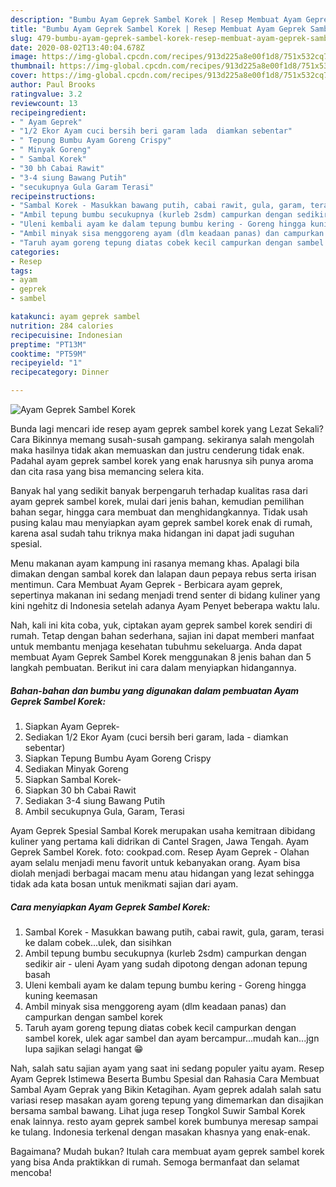```yaml
---
description: "Bumbu Ayam Geprek Sambel Korek | Resep Membuat Ayam Geprek Sambel Korek Yang Bisa Manjain Lidah"
title: "Bumbu Ayam Geprek Sambel Korek | Resep Membuat Ayam Geprek Sambel Korek Yang Bisa Manjain Lidah"
slug: 479-bumbu-ayam-geprek-sambel-korek-resep-membuat-ayam-geprek-sambel-korek-yang-bisa-manjain-lidah
date: 2020-08-02T13:40:04.678Z
image: https://img-global.cpcdn.com/recipes/913d225a8e00f1d8/751x532cq70/ayam-geprek-sambel-korek-foto-resep-utama.jpg
thumbnail: https://img-global.cpcdn.com/recipes/913d225a8e00f1d8/751x532cq70/ayam-geprek-sambel-korek-foto-resep-utama.jpg
cover: https://img-global.cpcdn.com/recipes/913d225a8e00f1d8/751x532cq70/ayam-geprek-sambel-korek-foto-resep-utama.jpg
author: Paul Brooks
ratingvalue: 3.2
reviewcount: 13
recipeingredient:
- " Ayam Geprek"
- "1/2 Ekor Ayam cuci bersih beri garam lada  diamkan sebentar"
- " Tepung Bumbu Ayam Goreng Crispy"
- " Minyak Goreng"
- " Sambal Korek"
- "30 bh Cabai Rawit"
- "3-4 siung Bawang Putih"
- "secukupnya Gula Garam Terasi"
recipeinstructions:
- "Sambal Korek - Masukkan bawang putih, cabai rawit, gula, garam, terasi ke dalam cobek...ulek, dan sisihkan"
- "Ambil tepung bumbu secukupnya (kurleb 2sdm) campurkan dengan sedikir air - uleni Ayam yang sudah dipotong dengan adonan tepung basah"
- "Uleni kembali ayam ke dalam tepung bumbu kering - Goreng hingga kuning keemasan"
- "Ambil minyak sisa menggoreng ayam (dlm keadaan panas) dan campurkan dengan sambel korek"
- "Taruh ayam goreng tepung diatas cobek kecil campurkan dengan sambel korek, ulek agar sambel dan ayam bercampur...mudah kan...jgn lupa sajikan selagi hangat 😁"
categories:
- Resep
tags:
- ayam
- geprek
- sambel

katakunci: ayam geprek sambel 
nutrition: 284 calories
recipecuisine: Indonesian
preptime: "PT13M"
cooktime: "PT59M"
recipeyield: "1"
recipecategory: Dinner

---
```



![Ayam Geprek Sambel Korek](https://img-global.cpcdn.com/recipes/913d225a8e00f1d8/751x532cq70/ayam-geprek-sambel-korek-foto-resep-utama.jpg)

Bunda lagi mencari ide resep ayam geprek sambel korek yang Lezat Sekali? Cara Bikinnya memang susah-susah gampang. sekiranya salah mengolah maka hasilnya tidak akan memuaskan dan justru cenderung tidak enak. Padahal ayam geprek sambel korek yang enak harusnya sih punya aroma dan cita rasa yang bisa memancing selera kita.

Banyak hal yang sedikit banyak berpengaruh terhadap kualitas rasa dari ayam geprek sambel korek, mulai dari jenis bahan, kemudian pemilihan bahan segar, hingga cara membuat dan menghidangkannya. Tidak usah pusing kalau mau menyiapkan ayam geprek sambel korek enak di rumah, karena asal sudah tahu triknya maka hidangan ini dapat jadi suguhan spesial.

Menu makanan ayam kampung ini rasanya memang khas. Apalagi bila dimakan dengan sambal korek dan lalapan daun pepaya rebus serta irisan mentimun. Cara Membuat Ayam Geprek - Berbicara ayam geprek, sepertinya makanan ini sedang menjadi trend senter di bidang kuliner yang kini ngehitz di Indonesia setelah adanya Ayam Penyet beberapa waktu lalu.


Nah, kali ini kita coba, yuk, ciptakan ayam geprek sambel korek sendiri di rumah. Tetap dengan bahan sederhana, sajian ini dapat memberi manfaat untuk membantu menjaga kesehatan tubuhmu sekeluarga. Anda dapat membuat Ayam Geprek Sambel Korek menggunakan 8 jenis bahan dan 5 langkah pembuatan. Berikut ini cara dalam menyiapkan hidangannya.

<!--inarticleads1-->

##### Bahan-bahan dan bumbu yang digunakan dalam pembuatan Ayam Geprek Sambel Korek:

1. Siapkan  Ayam Geprek-
1. Sediakan 1/2 Ekor Ayam (cuci bersih beri garam, lada - diamkan sebentar)
1. Siapkan  Tepung Bumbu Ayam Goreng Crispy
1. Sediakan  Minyak Goreng
1. Siapkan  Sambal Korek-
1. Siapkan 30 bh Cabai Rawit
1. Sediakan 3-4 siung Bawang Putih
1. Ambil secukupnya Gula, Garam, Terasi


Ayam Geprek Spesial Sambal Korek merupakan usaha kemitraan dibidang kuliner yang pertama kali didrikan di Cantel Sragen, Jawa Tengah. Ayam Geprek Sambel Korek. foto: cookpad.com. Resep Ayam Geprek - Olahan ayam selalu menjadi menu favorit untuk kebanyakan orang. Ayam bisa diolah menjadi berbagai macam menu atau hidangan yang lezat sehingga tidak ada kata bosan untuk menikmati sajian dari ayam. 

<!--inarticleads2-->

##### Cara menyiapkan Ayam Geprek Sambel Korek:

1. Sambal Korek - Masukkan bawang putih, cabai rawit, gula, garam, terasi ke dalam cobek...ulek, dan sisihkan
1. Ambil tepung bumbu secukupnya (kurleb 2sdm) campurkan dengan sedikir air - uleni Ayam yang sudah dipotong dengan adonan tepung basah
1. Uleni kembali ayam ke dalam tepung bumbu kering - Goreng hingga kuning keemasan
1. Ambil minyak sisa menggoreng ayam (dlm keadaan panas) dan campurkan dengan sambel korek
1. Taruh ayam goreng tepung diatas cobek kecil campurkan dengan sambel korek, ulek agar sambel dan ayam bercampur...mudah kan...jgn lupa sajikan selagi hangat 😁


Nah, salah satu sajian ayam yang saat ini sedang populer yaitu ayam. Resep Ayam Geprek Istimewa Beserta Bumbu Spesial dan Rahasia Cara Membuat Sambal Ayam Geprak yang Bikin Ketagihan. Ayam geprek adalah salah satu variasi resep masakan ayam goreng tepung yang dimemarkan dan disajikan bersama sambal bawang. Lihat juga resep Tongkol Suwir Sambal Korek enak lainnya. resto ayam geprek sambel korek bumbunya meresap sampai ke tulang. Indonesia terkenal dengan masakan khasnya yang enak-enak. 

Bagaimana? Mudah bukan? Itulah cara membuat ayam geprek sambel korek yang bisa Anda praktikkan di rumah. Semoga bermanfaat dan selamat mencoba!
